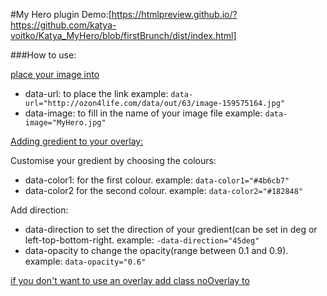 #My Hero plugin
Demo:[https://htmlpreview.github.io/?https://github.com/katya-voitko/Katya_MyHero/blob/firstBrunch/dist/index.html]

###How to use:

<u>place your image into <div class="myHero__background"></u>

-  data-url: to place the link example:  ``` data-url="http://ozon4life.com/data/out/63/image-159575164.jpg"  ```
- data-image: to fill in the name of your image file  example:  ``` data-image="MyHero.jpg"  ```

<u>Adding gredient to your overlay:</u>

Customise your gredient by choosing the colours:
- data-color1: for the first colour. example:  ``` data-color1="#4b6cb7"  ```
- data-color2 for the second colour. example:  ``` data-color2="#182848"  ```

Add direction:

- data-direction to set the direction of your gredient(can be set in deg or left-top-bottom-right. example:  ```-data-direction="45deg" ```
- data-opacity to change the opacity(range between 0.1 and 0.9). example:  ```data-opacity="0.6"  ```


<u>if you don't want to use an overlay add class noOverlay to <div class="overlay"></u>

